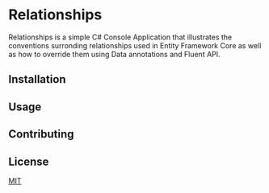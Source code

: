 # Relationships

Relationships is a simple C# Console Application that illustrates the conventions surronding relationships used in Entity Framework Core as well as how to override them using Data annotations and Fluent API.

## Installation



## Usage


## Contributing


## License
[MIT](https://choosealicense.com/licenses/mit/)
